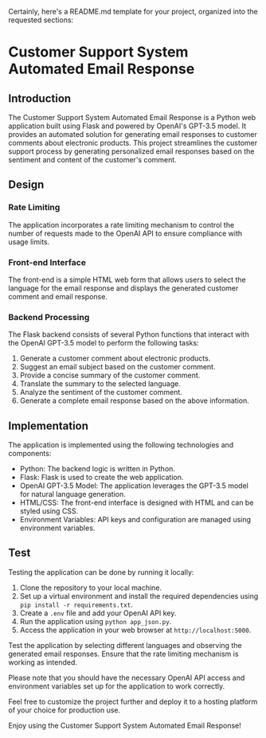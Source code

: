 Certainly, here's a README.md template for your project, organized into the requested sections:

# Customer Support System Automated Email Response

## Introduction

The Customer Support System Automated Email Response is a Python web application built using Flask and powered by OpenAI's GPT-3.5 model. It provides an automated solution for generating email responses to customer comments about electronic products. This project streamlines the customer support process by generating personalized email responses based on the sentiment and content of the customer's comment.

## Design

### Rate Limiting
The application incorporates a rate limiting mechanism to control the number of requests made to the OpenAI API to ensure compliance with usage limits.

### Front-end Interface
The front-end is a simple HTML web form that allows users to select the language for the email response and displays the generated customer comment and email response.

### Backend Processing
The Flask backend consists of several Python functions that interact with the OpenAI GPT-3.5 model to perform the following tasks:

1. Generate a customer comment about electronic products.
2. Suggest an email subject based on the customer comment.
3. Provide a concise summary of the customer comment.
4. Translate the summary to the selected language.
5. Analyze the sentiment of the customer comment.
6. Generate a complete email response based on the above information.

## Implementation

The application is implemented using the following technologies and components:

- Python: The backend logic is written in Python.
- Flask: Flask is used to create the web application.
- OpenAI GPT-3.5 Model: The application leverages the GPT-3.5 model for natural language generation.
- HTML/CSS: The front-end interface is designed with HTML and can be styled using CSS.
- Environment Variables: API keys and configuration are managed using environment variables.

## Test

Testing the application can be done by running it locally:

1. Clone the repository to your local machine.
2. Set up a virtual environment and install the required dependencies using `pip install -r requirements.txt`.
3. Create a `.env` file and add your OpenAI API key.
4. Run the application using `python app_json.py`.
5. Access the application in your web browser at `http://localhost:5000`.

Test the application by selecting different languages and observing the generated email responses. Ensure that the rate limiting mechanism is working as intended.

Please note that you should have the necessary OpenAI API access and environment variables set up for the application to work correctly.

Feel free to customize the project further and deploy it to a hosting platform of your choice for production use.

Enjoy using the Customer Support System Automated Email Response!
